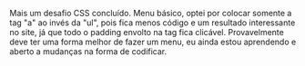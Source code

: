 Mais um desafio CSS concluído.
Menu básico, optei por colocar somente a tag "a" ao invés da "ul", pois fica menos código e um resultado interessante no site, já que todo o padding envolto na tag fica clicável.
Provavelmente deve ter uma forma melhor de fazer um menu, eu ainda estou aprendendo e aberto a mudanças na forma de codificar.

